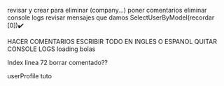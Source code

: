 revisar y crear para eliminar (company...)
poner comentarios
eliminar console logs
revisar mensajes que damos
SelectUserByModel(recordar [0])✔️

HACER COMENTARIOS
ESCRIBIR TODO EN INGLES O ESPANOL
QUITAR CONSOLE LOGS
loading bolas

Index linea 72 borrar comentado??

userProfile tuto
